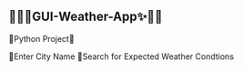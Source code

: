 ## 🐱‍🏍✨GUI-Weather-App✨🐱‍🏍

🐉Python Project🐉

📌Enter City Name
📌Search for Expected Weather Condtions

